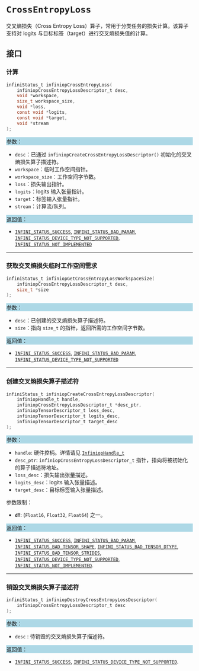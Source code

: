 # `CrossEntropyLoss`

交叉熵损失（Cross Entropy Loss）算子，常用于分类任务的损失计算。该算子支持对 logits 与目标标签（target）进行交叉熵损失值的计算。

## 接口

### 计算

```c
infiniStatus_t infiniopCrossEntropyLoss(
    infiniopCrossEntropyLossDescriptor_t desc,
    void *workspace,
    size_t workspace_size,
    void *loss,
    const void *logits,
    const void *target,
    void *stream
);
```

<div style="background-color: lightblue; padding: 1px;"> 参数： </div>

- `desc`：已通过 `infiniopCreateCrossEntropyLossDescriptor()` 初始化的交叉熵损失算子描述符。
- `workspace`：临时工作空间指针。
- `workspace_size`：工作空间字节数。
- `loss`：损失输出指针。
- `logits`：logits 输入张量指针。
- `target`：标签输入张量指针。
- `stream`：计算流/队列。

<div style="background-color: lightblue; padding: 1px;">  返回值：</div>

- [`INFINI_STATUS_SUCCESS`], [`INFINI_STATUS_BAD_PARAM`], [`INFINI_STATUS_DEVICE_TYPE_NOT_SUPPORTED`], [`INFINI_STATUS_NOT_IMPLEMENTED`]

---

### 获取交叉熵损失临时工作空间需求

```c
infiniStatus_t infiniopGetCrossEntropyLossWorkspaceSize(
    infiniopCrossEntropyLossDescriptor_t desc,
    size_t *size
);
```

<div style="background-color: lightblue; padding: 1px;"> 参数：</div>

- `desc`：已创建的交叉熵损失算子描述符。
- `size`：指向 `size_t` 的指针，返回所需的工作空间字节数。

<div style="background-color: lightblue; padding: 1px;"> 返回值：</div>

- [`INFINI_STATUS_SUCCESS`], [`INFINI_STATUS_BAD_PARAM`], [`INFINI_STATUS_DEVICE_TYPE_NOT_SUPPORTED`]

---

### 创建交叉熵损失算子描述符

```c
infiniStatus_t infiniopCreateCrossEntropyLossDescriptor(
    infiniopHandle_t handle,
    infiniopCrossEntropyLossDescriptor_t *desc_ptr,
    infiniopTensorDescriptor_t loss_desc,
    infiniopTensorDescriptor_t logits_desc,
    infiniopTensorDescriptor_t target_desc
);
```

<div style="background-color: lightblue; padding: 1px;"> 参数：</div>

- `handle`: 硬件控柄。详情请见 [`InfiniopHandle_t`]
- `desc_ptr`: `infiniopCrossEntropyLossDescriptor_t` 指针，指向将被初始化的算子描述符地址。
- `loss_desc`：损失输出张量描述。
- `logits_desc`：logits 输入张量描述。
- `target_desc`：目标标签输入张量描述。

参数限制：

- **`dT`**:  (`Float16`, `Float32`, `Float64`) 之一。

<div style="background-color: lightblue; padding: 1px;"> 返回值：</div>

- [`INFINI_STATUS_SUCCESS`], [`INFINI_STATUS_BAD_PARAM`],  [`INFINI_STATUS_BAD_TENSOR_SHAPE`], [`INFINI_STATUS_BAD_TENSOR_DTYPE`], [`INFINI_STATUS_BAD_TENSOR_STRIDES`], [`INFINI_STATUS_DEVICE_TYPE_NOT_SUPPORTED`], [`INFINI_STATUS_NOT_IMPLEMENTED`].

---

### 销毁交叉熵损失算子描述符

```c
infiniStatus_t infiniopDestroyCrossEntropyLossDescriptor(
    infiniopCrossEntropyLossDescriptor_t desc
);
```

<div style="background-color: lightblue; padding: 1px;"> 参数： </div>

- `desc`
     : 待销毁的交叉熵损失算子描述符。

<div style="background-color: lightblue; padding: 1px;"> 返回值： </div>

- [`INFINI_STATUS_SUCCESS`], [`INFINI_STATUS_DEVICE_TYPE_NOT_SUPPORTED`].

<!-- 链接 -->
[`InfiniopHandle_t`]: /infiniop/handle/README.md

[`INFINI_STATUS_SUCCESS`]: /common/status/README.md#INFINI_STATUS_SUCCESS
[`INFINI_STATUS_BAD_PARAM`]: /common/status/README.md#INFINI_STATUS_BAD_PARAM
[`INFINI_STATUS_DEVICE_TYPE_NOT_SUPPORTED`]: /common/status/README.md#INFINI_STATUS_DEVICE_TYPE_NOT_SUPPORTED
[`INFINI_STATUS_BAD_TENSOR_SHAPE`]: /common/status/README.md#INFINI_STATUS_BAD_TENSOR_SHAPE
[`INFINI_STATUS_BAD_TENSOR_DTYPE`]: /common/status/README.md#INFINI_STATUS_BAD_TENSOR_DTYPE
[`INFINI_STATUS_BAD_TENSOR_STRIDES`]: /common/status/README.md#INFINI_STATUS_BAD_TENSOR_STRIDES
[`INFINI_STATUS_NOT_IMPLEMENTED`]: /common/status/README.md#INFINI_STATUS_NOT_IMPLEMENTED
